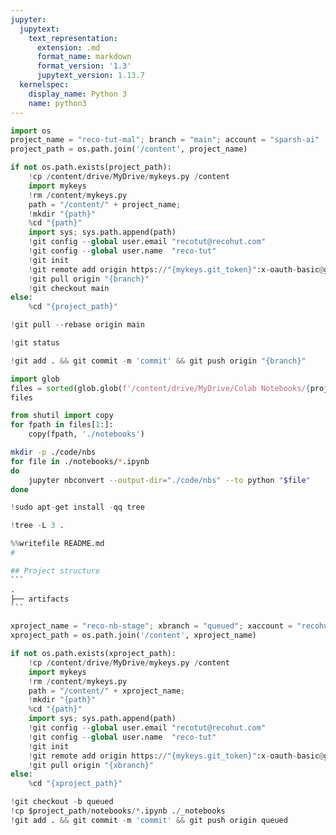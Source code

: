 ```yaml
---
jupyter:
  jupytext:
    text_representation:
      extension: .md
      format_name: markdown
      format_version: '1.3'
      jupytext_version: 1.13.7
  kernelspec:
    display_name: Python 3
    name: python3
---
```


```python id="jVkAVV4pixpb"
import os
project_name = "reco-tut-mal"; branch = "main"; account = "sparsh-ai"
project_path = os.path.join('/content', project_name)
```

```python colab={"base_uri": "https://localhost:8080/"} id="RDSfrKdHi4C8" executionInfo={"status": "ok", "timestamp": 1629177543489, "user_tz": -330, "elapsed": 2679, "user": {"displayName": "Sparsh Agarwal", "photoUrl": "", "userId": "13037694610922482904"}} outputId="e986f92b-d1fd-442e-863a-6fc9fecfa5bd"
if not os.path.exists(project_path):
    !cp /content/drive/MyDrive/mykeys.py /content
    import mykeys
    !rm /content/mykeys.py
    path = "/content/" + project_name; 
    !mkdir "{path}"
    %cd "{path}"
    import sys; sys.path.append(path)
    !git config --global user.email "recotut@recohut.com"
    !git config --global user.name  "reco-tut"
    !git init
    !git remote add origin https://"{mykeys.git_token}":x-oauth-basic@github.com/"{account}"/"{project_name}".git
    !git pull origin "{branch}"
    !git checkout main
else:
    %cd "{project_path}"
```

```python id="ien61F96uHVw"
!git pull --rebase origin main
```

```python id="22P-ZOjbi4C_" colab={"base_uri": "https://localhost:8080/"} executionInfo={"status": "ok", "timestamp": 1629180671751, "user_tz": -330, "elapsed": 839, "user": {"displayName": "Sparsh Agarwal", "photoUrl": "", "userId": "13037694610922482904"}} outputId="eb27568f-b53f-4924-e81e-b31c4120f4ad"
!git status
```

```python id="9LDKaBYRi4DA" colab={"base_uri": "https://localhost:8080/"} executionInfo={"status": "ok", "timestamp": 1629180714907, "user_tz": -330, "elapsed": 2223, "user": {"displayName": "Sparsh Agarwal", "photoUrl": "", "userId": "13037694610922482904"}} outputId="b7ff8097-434e-475c-8495-c5b7a6fc7db8"
!git add . && git commit -m 'commit' && git push origin "{branch}"
```

```python id="5D5IPzCFi4DB"
import glob
files = sorted(glob.glob(f'/content/drive/MyDrive/Colab Notebooks/{project_name}*.ipynb'))
files
```

```python id="5QAPq817i4DB"
from shutil import copy
for fpath in files[1:]:
    copy(fpath, './notebooks')
```

```sh id="lY4UqclTi4DC"
mkdir -p ./code/nbs
for file in ./notebooks/*.ipynb
do
    jupyter nbconvert --output-dir="./code/nbs" --to python "$file"
done
```

```python id="FYUyAG9Ri4DC"
!sudo apt-get install -qq tree
```

```python id="HW2_XhQmi4DD"
!tree -L 3 .
```

````python id="Vthg49ONi4DE"
%%writefile README.md
# 

## Project structure
```
.
├── artifacts   
```
````

```python id="D9nR9-Dai4DF"
xproject_name = "reco-nb-stage"; xbranch = "queued"; xaccount = "recohut"
xproject_path = os.path.join('/content', xproject_name)

if not os.path.exists(xproject_path):
    !cp /content/drive/MyDrive/mykeys.py /content
    import mykeys
    !rm /content/mykeys.py
    path = "/content/" + xproject_name; 
    !mkdir "{path}"
    %cd "{path}"
    import sys; sys.path.append(path)
    !git config --global user.email "recotut@recohut.com"
    !git config --global user.name  "reco-tut"
    !git init
    !git remote add origin https://"{mykeys.git_token}":x-oauth-basic@github.com/"{xaccount}"/"{xproject_name}".git
    !git pull origin "{xbranch}"
else:
    %cd "{xproject_path}"
```

```python id="IduFiV19i4DG"
!git checkout -b queued
!cp $project_path/notebooks/*.ipynb ./_notebooks
!git add . && git commit -m 'commit' && git push origin queued
```
